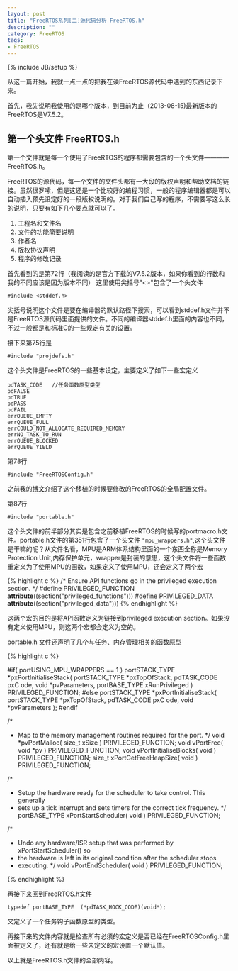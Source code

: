 ```yaml
---
layout: post
title: "FreeRTOS系列[二]源代码分析 FreeRTOS.h"
description: ""
category: FreeRTOS
tags: 
- FreeRTOS
---
```

{% include JB/setup %}

从这一篇开始，我就一点一点的把我在读FreeRTOS源代码中遇到的东西记录下来。


首先，我先说明我使用的是哪个版本，到目前为止（2013-08-15)最新版本的FreeRTOS是V7.5.2。

## 第一个头文件 FreeRTOS.h

第一个文件就是每一个使用了FreeRTOS的程序都需要包含的一个头文件————FreeRTOS.h。

FreeRTOS的源代码，每一个文件的文件头都有一大段的版权声明和帮助文档的链接。虽然很罗嗦，但是这还是一个比较好的编程习惯，一般的程序编辑器都是可以自动插入预先设定好的一段版权说明的。对于我们自己写的程序，不需要写这么长的说明，只要有如下几个要点就可以了。

1.  工程名和文件名
2.  文件的功能简要说明
3.  作者名
4.  版权协议声明
5.  程序的修改记录


首先看到的是第72行（我阅读的是官方下载的V7.5.2版本，如果你看到的行数和我的不同应该是因为版本不同）
这里使用尖括号"<>"包含了一个头文件

    #include <stddef.h>

尖括号说明这个文件是要在编译器的默认路径下搜索，可以看到stddef.h文件并不是FreeRTOS源代码里面提供的文件。不同的编译器stddef.h里面的内容也不同，不过一般都是和标准C的一些规定有关的设置。

接下来第75行是

    #include "projdefs.h"

这个头文件是FreeRTOS的一些基本设定，主要定义了如下一些宏定义

    pdTASK_CODE   //任务函数原型类型
    pdFALSE
    pdTRUE
    pdPASS
    pdFAIL
    errQUEUE_EMPTY
    errQUEUE_FULL
    errCOULD_NOT_ALLOCATE_REQUIRED_MEMORY
    errNO_TASK_TO_RUN
    errQUEUE_BLOCKED
    errQUEUE_YIELD


第78行

    #include "FreeRTOSConfig.h"

之前我的[博文](/freertos/2013/07/30/freertostransplant)介绍了这个移植的时候要修改的FreeRTOS的全局配置文件。

第87行

    #include "portable.h"

这个头文件的前半部分其实是包含之前移植FreeRTOS的时候写的portmacro.h文件。portable.h文件的第351行包含了一个头文件 `"mpu_wrappers.h"`,这个头文件是干嘛的呢？从文件名看，MPU是ARM体系结构里面的一个东西全称是Memory Protection Unit,内存保护单元，wrapper是封装的意思，这个头文件将一些函数重定义为了使用MPU的函数，如果定义了使用MPU，还会定义了两个宏

{% highlight c %}
/* Ensure API functions go in the privileged execution section. */
#define PRIVILEGED_FUNCTION __attribute__((section("privileged_functions")))
#define PRIVILEGED_DATA __attribute__((section("privileged_data")))
{% endhighlight %}
    
这两个宏的目的是将API函数定义为链接到privileged execution section。如果没有定义使用MPU，则这两个宏都会定义为空的。

portable.h 文件还声明了几个与任务、内存管理相关的函数原型

{%  highlight c %}

#if( portUSING_MPU_WRAPPERS == 1 )
    portSTACK_TYPE *pxPortInitialiseStack( portSTACK_TYPE *pxTopOfStack, pdTASK_CODE pxC    ode, void *pvParameters, portBASE_TYPE xRunPrivileged ) PRIVILEGED_FUNCTION;
#else
    portSTACK_TYPE *pxPortInitialiseStack( portSTACK_TYPE *pxTopOfStack, pdTASK_CODE pxC    ode, void *pvParameters );
#endif

/*
 * Map to the memory management routines required for the port.
 */
void *pvPortMalloc( size_t xSize ) PRIVILEGED_FUNCTION;
void vPortFree( void *pv ) PRIVILEGED_FUNCTION;
void vPortInitialiseBlocks( void ) PRIVILEGED_FUNCTION;
size_t xPortGetFreeHeapSize( void ) PRIVILEGED_FUNCTION;

/*
 * Setup the hardware ready for the scheduler to take control.  This generally
 * sets up a tick interrupt and sets timers for the correct tick frequency.
 */
 portBASE_TYPE xPortStartScheduler( void ) PRIVILEGED_FUNCTION;
 
/*
 * Undo any hardware/ISR setup that was performed by xPortStartScheduler() so
 * the hardware is left in its original condition after the scheduler stops
 * executing.
 */
void vPortEndScheduler( void ) PRIVILEGED_FUNCTION;

{%  endhighlight %}

再接下来回到FreeRTOS.h文件

    typedef portBASE_TYPE  (*pdTASK_HOCK_CODE)(void*);

又定义了一个任务钩子函数原型的类型。

再接下来的文件内容就是检查所有必须的宏定义是否已经在FreeRTOSConfig.h里面被定义了，还有就是给一些未定义的宏设置一个默认值。


以上就是FreeRTOS.h文件的全部内容。

